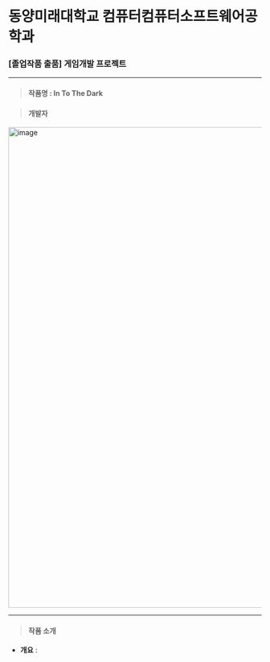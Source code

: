 # 동양미래대학교 컴퓨터컴퓨터소프트웨어공학과
### [졸업작품 출품] 게임개발 프로젝트

***

> #### 작품명 : In To The Dark

> #### 개발자
<img width="1860" height="955" alt="image" src="https://github.com/user-attachments/assets/c776f21c-cb2c-43de-92c4-a56f8959e78a" />

***

> #### 작품 소개
- __개요__ : 
